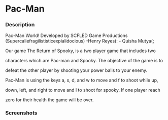 <h1>Pac-Man</h1>

<h3>Description</h3>
<p>Pac-Man World!
Developed by SCFLED Game Productions
(Supercaliefragilististicexpialidocious)
					-Henry Reyes(:
					- Quisha Mutya(;

Our game The Return of Spooky, is a two player game that includes two 

characters which are Pac-man and Spooky. The objective of the game is to 

defeat the other player by shooting your power balls to your enemy. 

Pac-Man  is using the keys a, s, d, and w to move and f to shoot while up, 

down, left, and right to move and l to shoot for spooky. If one player reach 

zero for their health the game will be over. 
</p>
<h3> Screenshots</h3>
<img src="
